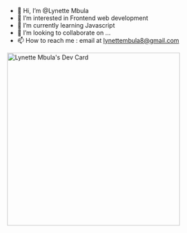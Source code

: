 - 👋 Hi, I’m @Lynette Mbula
- 👀 I’m interested in Frontend web development
- 🌱 I’m currently learning Javascript
- 💞️ I’m looking to collaborate on ...
- 📫 How to reach me : email at lynettembula8@gmail.com

<a href="https://app.daily.dev/lmbula"><img src="https://api.daily.dev/devcards/7b88d710bc8044d680abed45bb3fa402.png?r=inb" width="400" alt="Lynette Mbula's Dev Card"/></a>
